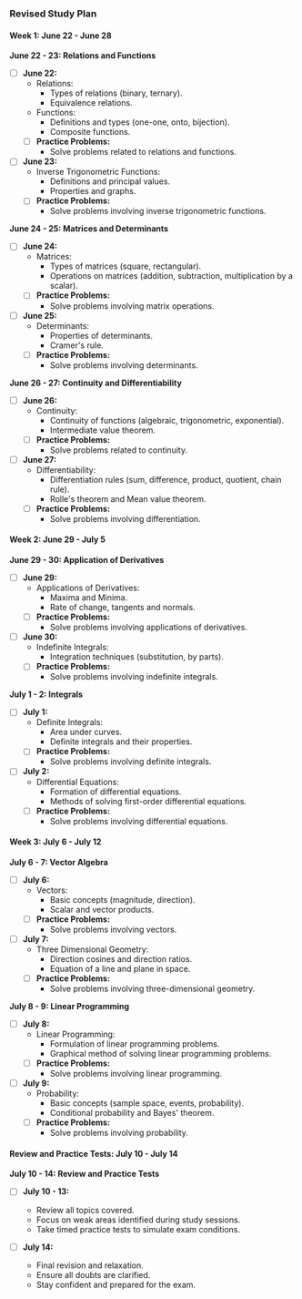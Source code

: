 ### Revised Study Plan

#### Week 1: June 22 - June 28

**June 22 - 23: Relations and Functions**
- [ ] **June 22:**
  - Relations:
    - Types of relations (binary, ternary).
    - Equivalence relations.
  - Functions:
    - Definitions and types (one-one, onto, bijection).
    - Composite functions.
  - [ ] **Practice Problems:**
    - Solve problems related to relations and functions.

- [ ] **June 23:**
  - Inverse Trigonometric Functions:
    - Definitions and principal values.
    - Properties and graphs.
  - [ ] **Practice Problems:**
    - Solve problems involving inverse trigonometric functions.

**June 24 - 25: Matrices and Determinants**
- [ ] **June 24:**
  - Matrices:
    - Types of matrices (square, rectangular).
    - Operations on matrices (addition, subtraction, multiplication by a scalar).
  - [ ] **Practice Problems:**
    - Solve problems involving matrix operations.

- [ ] **June 25:**
  - Determinants:
    - Properties of determinants.
    - Cramer's rule.
  - [ ] **Practice Problems:**
    - Solve problems involving determinants.

**June 26 - 27: Continuity and Differentiability**
- [ ] **June 26:**
  - Continuity:
    - Continuity of functions (algebraic, trigonometric, exponential).
    - Intermediate value theorem.
  - [ ] **Practice Problems:**
    - Solve problems related to continuity.

- [ ] **June 27:**
  - Differentiability:
    - Differentiation rules (sum, difference, product, quotient, chain rule).
    - Rolle's theorem and Mean value theorem.
  - [ ] **Practice Problems:**
    - Solve problems involving differentiation.

#### Week 2: June 29 - July 5

**June 29 - 30: Application of Derivatives**
- [ ] **June 29:**
  - Applications of Derivatives:
    - Maxima and Minima.
    - Rate of change, tangents and normals.
  - [ ] **Practice Problems:**
    - Solve problems involving applications of derivatives.

- [ ] **June 30:**
  - Indefinite Integrals:
    - Integration techniques (substitution, by parts).
  - [ ] **Practice Problems:**
    - Solve problems involving indefinite integrals.

**July 1 - 2: Integrals**
- [ ] **July 1:**
  - Definite Integrals:
    - Area under curves.
    - Definite integrals and their properties.
  - [ ] **Practice Problems:**
    - Solve problems involving definite integrals.

- [ ] **July 2:**
  - Differential Equations:
    - Formation of differential equations.
    - Methods of solving first-order differential equations.
  - [ ] **Practice Problems:**
    - Solve problems involving differential equations.

#### Week 3: July 6 - July 12

**July 6 - 7: Vector Algebra**
- [ ] **July 6:**
  - Vectors:
    - Basic concepts (magnitude, direction).
    - Scalar and vector products.
  - [ ] **Practice Problems:**
    - Solve problems involving vectors.

- [ ] **July 7:**
  - Three Dimensional Geometry:
    - Direction cosines and direction ratios.
    - Equation of a line and plane in space.
  - [ ] **Practice Problems:**
    - Solve problems involving three-dimensional geometry.

**July 8 - 9: Linear Programming**
- [ ] **July 8:**
  - Linear Programming:
    - Formulation of linear programming problems.
    - Graphical method of solving linear programming problems.
  - [ ] **Practice Problems:**
    - Solve problems involving linear programming.

- [ ] **July 9:**
  - Probability:
    - Basic concepts (sample space, events, probability).
    - Conditional probability and Bayes' theorem.
  - [ ] **Practice Problems:**
    - Solve problems involving probability.

#### Review and Practice Tests: July 10 - July 14

**July 10 - 14: Review and Practice Tests**
- [ ] **July 10 - 13:**
  - Review all topics covered.
  - Focus on weak areas identified during study sessions.
  - Take timed practice tests to simulate exam conditions.

- [ ] **July 14:**
  - Final revision and relaxation.
  - Ensure all doubts are clarified.
  - Stay confident and prepared for the exam.
